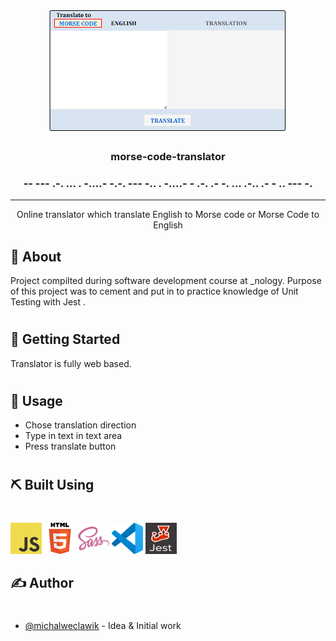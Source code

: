 <p align="center">
  <a href="" rel="noopener">
 <img  height=200px src="images\morsecodetranslator.PNG" alt="Project logo"></a>
</p>

<h3 align="center">morse-code-translator</h3>
<h3 align="center">-- --- .-. ... . -....- -.-. --- -.. . -....- - .-. .- -. ... .-.. .- - .. --- -.</h3>

<div align="center">

</div>

---

<p align="center"> Online translator which  translate English to Morse code or Morse Code to English
    <br> 
</p>

## 🧐 About <a name = "about"></a>

Project compilted during software development course at \_nology. Purpose of this project was to cement and put in to practice knowledge of Unit Testing with Jest .

#

## 🏁 Getting Started <a name = "getting_started"></a>

Translator is fully web based.

#

## 🎈 Usage <a name="usage"></a>

- Chose translation direction
- Type in text in text area
- Press translate button

#

## ⛏️ Built Using <a name = "built_using"></a>

#

<div>

<img width=50px height=50px src="https://raw.githubusercontent.com/github/explore/80688e429a7d4ef2fca1e82350fe8e3517d3494d/topics/javascript/javascript.png" alt="JS">
<img width=50px height=50px src="https://raw.githubusercontent.com/github/explore/80688e429a7d4ef2fca1e82350fe8e3517d3494d/topics/html/html.png" alt="HTML">
<img width=50px height=50px src="https://raw.githubusercontent.com/github/explore/80688e429a7d4ef2fca1e82350fe8e3517d3494d/topics/sass/sass.png" alt="SASS">
<img width=50px height=50px src="https://raw.githubusercontent.com/github/explore/80688e429a7d4ef2fca1e82350fe8e3517d3494d/topics/visual-studio-code/visual-studio-code.png" alt="VS">
<img width=50px height=50px src="images\jest.png" alt="JEST">
</div>

## ✍️ Author <a name = "authors"></a>

#

- [@michalweclawik](https://github.com/michalweclawik) - Idea & Initial work
